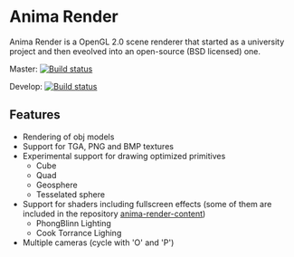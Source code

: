 # Anima Render

Anima Render is a OpenGL 2.0 scene renderer that started as a university project and then eveolved into an open-source (BSD licensed) one.

Master: [![Build status](https://ci.appveyor.com/api/projects/status/7plvfmbg09t9pnn0?svg=true)](https://ci.appveyor.com/project/mattiascibien/anima-render)

Develop: [![Build status](https://ci.appveyor.com/api/projects/status/7plvfmbg09t9pnn0/branch/develop?svg=true)](https://ci.appveyor.com/project/mattiascibien/anima-render/branch/develop)


## Features

 * Rendering of obj models
 * Support for TGA, PNG and BMP textures
 * Experimental support for drawing optimized primitives
    * Cube
    * Quad
    * Geosphere
    * Tesselated sphere
 * Support for shaders including fullscreen effects (some of them are included in the repository [anima-render-content](https://bitbucket.org/anima-render/anima-render-content))
 	* PhongBlinn Lighting
 	* Cook Torrance Lighing
 * Multiple cameras (cycle with 'O' and 'P')
